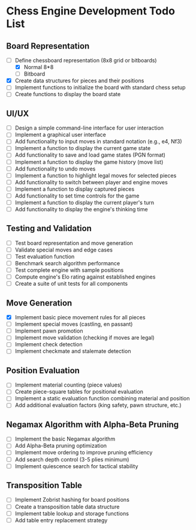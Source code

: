 # Chess Engine Development Todo List

## Board Representation
- [ ] Define chessboard representation (8x8 grid or bitboards)
  - [X] Normal 8*8
  - [ ] Bitboard 
- [X] Create data structures for pieces and their positions
- [ ] Implement functions to initialize the board with standard chess setup
- [ ] Create functions to display the board state

## UI/UX
- [ ] Design a simple command-line interface for user interaction
- [ ] Implement a graphical user interface 
- [ ] Add functionality to input moves in standard notation (e.g., e4, Nf3)
- [ ] Implement a function to display the current game state
- [ ] Add functionality to save and load game states (PGN format)
- [ ] Implement a function to display the game history (move list)
- [ ] Add functionality to undo moves
- [ ] Implement a function to highlight legal moves for selected pieces
- [ ] Add functionality to switch between player and engine moves
- [ ] Implement a function to display captured pieces
- [ ] Add functionality to set time controls for the game
- [ ] Implement a function to display the current player's turn
- [ ] Add functionality to display the engine's thinking time

## Testing and Validation
- [ ] Test board representation and move generation
- [ ] Validate special moves and edge cases
- [ ] Test evaluation function
- [ ] Benchmark search algorithm performance
- [ ] Test complete engine with sample positions
- [ ] Compute engine's Elo rating against established engines
- [ ] Create a suite of unit tests for all components

## Move Generation
- [X] Implement basic piece movement rules for all pieces
- [ ] Implement special moves (castling, en passant)
- [ ] Implement pawn promotion
- [ ] Implement move validation (checking if moves are legal)
- [ ] Implement check detection
- [ ] Implement checkmate and stalemate detection

## Position Evaluation
- [ ] Implement material counting (piece values)
- [ ] Create piece-square tables for positional evaluation
- [ ] Implement a static evaluation function combining material and position
- [ ] Add additional evaluation factors (king safety, pawn structure, etc.)

## Negamax Algorithm with Alpha-Beta Pruning
- [ ] Implement the basic Negamax algorithm
- [ ] Add Alpha-Beta pruning optimization
- [ ] Implement move ordering to improve pruning efficiency
- [ ] Add search depth control (3-5 plies minimum)
- [ ] Implement quiescence search for tactical stability

## Transposition Table
- [ ] Implement Zobrist hashing for board positions
- [ ] Create a transposition table data structure
- [ ] Implement table lookup and storage functions
- [ ] Add table entry replacement strategy
